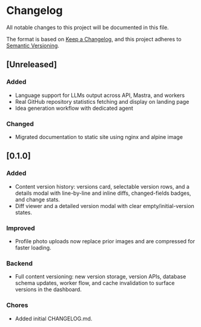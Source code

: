 # Changelog

All notable changes to this project will be documented in this file.

The format is based on [Keep a Changelog](https://keepachangelog.com/en/1.1.0/),
and this project adheres to [Semantic Versioning](https://semver.org/spec/v2.0.0.html).

## [Unreleased]

### Added
- Language support for LLMs output across API, Mastra, and workers
- Real GitHub repository statistics fetching and display on landing page
- Idea generation workflow with dedicated agent

### Changed
- Migrated documentation to static site using nginx and alpine image

## [0.1.0]

### Added
- Content version history: versions card, selectable version rows, and a details modal with line-by-line and inline diffs, changed-fields badges, and change stats.
- Diff viewer and a detailed version modal with clear empty/initial-version states.

### Improved
- Profile photo uploads now replace prior images and are compressed for faster loading.

### Backend
- Full content versioning: new version storage, version APIs, database schema updates, worker flow, and cache invalidation to surface versions in the dashboard.

### Chores
- Added initial CHANGELOG.md.
